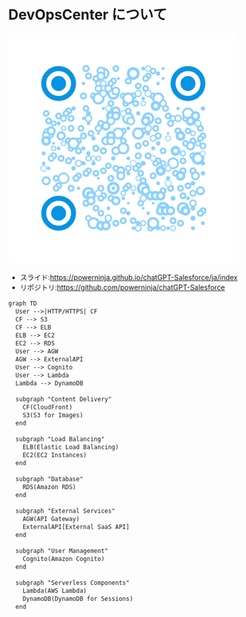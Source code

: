 # DevOpsCenter について

![qrcode](contents/ja/images/qr-code.jpg)

- スライド:https://powerninja.github.io/chatGPT-Salesforce/ja/index
- リポジトリ:https://github.com/powerninja/chatGPT-Salesforce

```mermaid
graph TD
  User -->|HTTP/HTTPS| CF
  CF --> S3
  CF --> ELB
  ELB --> EC2
  EC2 --> RDS
  User --> AGW
  AGW --> ExternalAPI
  User --> Cognito
  User --> Lambda
  Lambda --> DynamoDB
  
  subgraph "Content Delivery"
    CF(CloudFront)
    S3(S3 for Images)
  end

  subgraph "Load Balancing"
    ELB(Elastic Load Balancing)
    EC2(EC2 Instances)
  end

  subgraph "Database"
    RDS(Amazon RDS)
  end
  
  subgraph "External Services"
    AGW(API Gateway)
    ExternalAPI[External SaaS API]
  end
  
  subgraph "User Management"
    Cognito(Amazon Cognito)
  end

  subgraph "Serverless Components"
    Lambda(AWS Lambda)
    DynamoDB(DynamoDB for Sessions)
  end

```
